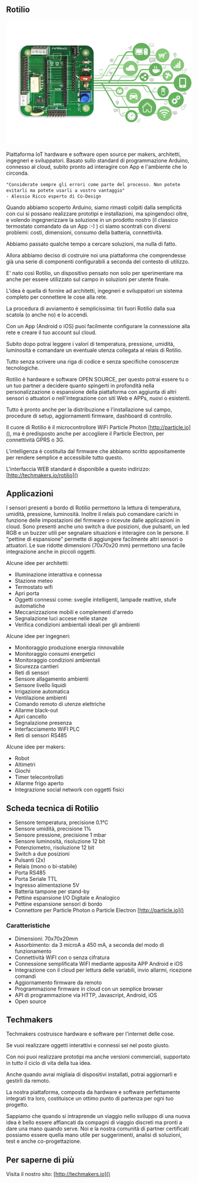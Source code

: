 ## Rotilio

![Rotilio, piattaforma IoT hw e sw open source](./images/tm_rotilio.jpg "Rotilio")

Piattaforma IoT hardware e software open source per makers, architetti, ingegneri e sviluppatori.
Basato sullo standard di programmazione Arduino, connesso al cloud, subito pronto ad interagire con App e l'ambiente che lo circonda.

```
"Considerate sempre gli errori come parte del processo. Non potete evitarli ma potete usarli a vostro vantaggio" 
- Alessio Ricco esperto di Co-Design
```

Quando abbiamo scoperto Arduino, siamo rimasti colpiti dalla semplicità con cui si possano realizzare prototipi e installazioni, ma spingendoci oltre, e volendo ingegnerizzare la soluzione in un prodotto nostro (il classico termostato comandato da un App :-) )  ci siamo scontrati con diversi problemi: costi, dimensioni, consumo della batteria, connettività.

Abbiamo passato qualche tempo a cercare soluzioni, ma nulla di fatto.

Allora abbiamo deciso di costruire noi una piattaforma che comprendesse già una serie di componenti configurabili a seconda del contesto di utilizzo.

E' nato così Rotilio, un dispositivo pensato non solo per sperimentare ma anche per essere utilizzato sul campo in soluzioni per utente finale.

L'idea è quella di fornire ad architetti, ingegneri e sviluppatori un sistema completo per connettere le cose alla rete.

La procedura di avviamento è semplicissima: tiri fuori Rotilio dalla sua scatola (o anche no) e lo accendi.

Con un App (Android o iOS) puoi facilmente configurare la connessione alla rete e creare il tuo account sul cloud.

Subito dopo potrai leggere i valori di temperatura, pressione, umidità, luminosità e comandare un eventuale utenza collegata al relais di Rotilio.

Tutto senza scrivere una riga di codice e senza specifiche conoscenze tecnologiche.

Rotilio è hardware e software OPEN SOURCE, per questo potrai essere tu o un tuo partner a decidere quanto spingerti in profondità nella personalizzazione o espansione della piattaforma con aggiunta di altri sensori o attuatori o nell'integrazione con siti Web e APPs, nuovi o esistenti.

Tutto è pronto anche per la distribuzione e l'installazione sul campo, procedure di setup, aggiornamenti firmware, dashboard di controllo.

Il cuore di Rotilio è il microcontrollore WiFi Particle Photon [http://particle.io](), ma è predisposto anche per accogliere il Particle Electron, per connettività GPRS o 3G.

L'intelligenza è costituita dal firmware che abbiamo scritto appositamente per rendere semplice e accessibile tutto questo.

L'interfaccia WEB standard è disponibile a questo indirizzo: [http://techmakers.io/rotilio]()

## Applicazioni

I sensori presenti a bordo di Rotilio permettono la lettura di temperatura, umidità, pressione, luminosità. Inoltre il relais può comandare carichi in funzione delle impostazioni del firmware o ricevute dalle applicazioni in cloud.
Sono presenti anche uno switch a due posizioni, due pulsanti, un led RGB e un buzzer utili per segnalare situazioni e interagire con le persone.
Il "pettine di espansione" permette di aggiungere facilmente altri sensori o attuatori.
Le sue ridotte dimensioni (70x70x20 mm) permettono una facile integrazione anche in piccoli oggetti.


Alcune idee per architetti:

- Illuminazione interattiva e connessa
- Stazione meteo
- Termostato wifi
- Apri porta
- Oggetti connessi come: sveglie intelligenti, lampade reattive, stufe automatiche
- Meccanizzazione mobili e complementi d'arredo
- Segnalazione luci accese nelle stanze
- Verifica condizioni ambientali ideali per gli ambienti

Alcune idee per ingegneri:

- Monitoraggio produzione energia rinnovabile
- Monitoraggio consumi energetici
- Monitoraggio condizioni ambientali
- Sicurezza cantieri
- Reti di sensori
- Sensore allagamento ambienti
- Sensore livello liquidi
- Irrigazione automatica
- Ventilazione ambienti
- Comando remoto di utenze elettriche
- Allarme black-out
- Apri cancello
- Segnalazione presenza
- Interfacciamento WiFI PLC
- Reti di sensori RS485

Alcune idee per makers:

- Robot
- Altimetri
- Giochi
- Timer telecontrollati
- Allarme frigo aperto
- Integrazione social network con oggetti fisici


## Scheda tecnica di Rotilio

- Sensore temperatura, precisione 0.1°C
- Sensore umidità, precisione 1%
- Sensore pressione,  precisione 1 mbar
- Sensore luminosità, risoluzione 12 bit
- Potenziometro, risoluzione 12 bit
- Switch a due posizioni
- Pulsanti (2x)
- Relais (mono o bi-stabile)
- Porta RS485
- Porta Seriale TTL
- Ingresso alimentazione 5V
- Batteria tampone per stand-by
- Pettine espansione I/O Digitale e Analogico
- Pettine espansione sensori di bordo
- Connettore per Particle Photon o Particle Electron [http://particle.io]()

### Caratteristiche

- Dimensioni: 70x70x20mm
- Assorbimento: da 3 microA a 450 mA, a seconda del modo di funzionamento
- Connettività WiFI con o senza cifratura
- Connessione semplificata WiFI mediante apposita APP Android e iOS
- Integrazione con il cloud per lettura delle variabili, invio allarmi, ricezione comandi
- Aggiornamento firmware da remoto
- Programmazione firmware in cloud con un semplice browser
- API di programmazione via HTTP, Javascript, Android, iOS
- Open source

## Techmakers

Techmakers costruisce hardware e software per l'internet delle cose.

Se vuoi realizzare oggetti interattivi e connessi sei nel posto giusto.

Con noi puoi realizzare prototipi ma anche versioni commerciali, supportato in tutto il ciclo di vita della tua idea. 

Anche quando avrai migliaia di dispositivi installati, potrai aggiornarli e gestirli da remoto.

La nostra piattaforma, composta da hardware e software perfettamente integrati tra loro, costituisce un ottimo punto di partenza per ogni tuo progetto. 

Sappiamo che quando si intraprende un viaggio nello sviluppo di una nuova idea è bello essere affiancati da compagni di viaggio discreti ma pronti a dare una mano quando serve. 
Noi e la nostra comunità di partner certificati possiamo essere quella mano utile per suggerimenti, analisi di soluzioni, test e anche co-progettazione.

## Per saperne di più

Visita il nostro sito: [http://techmakers.io]()
